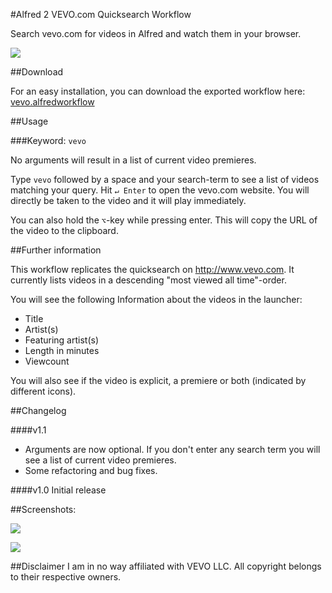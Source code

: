 #Alfred 2 VEVO.com Quicksearch Workflow

Search vevo.com for videos in Alfred and watch them in your browser.

![](https://raw.github.com/cdraeger/alfred2-vevo-workflow/master/screenshots/results.png)

##Download

For an easy installation, you can download the exported workflow here: [vevo.alfredworkflow](export/vevo.alfredworkflow)

##Usage

###Keyword: `vevo`

No arguments will result in a list of current video premieres.

Type `vevo` followed by a space and your search-term to see a list of videos matching your query. Hit `↵ Enter` to open the vevo.com website. You will directly be taken to the video and it will play immediately.

You can also hold the `⌥`-key  while pressing enter. This will copy the URL of the video to the clipboard.

##Further information

This workflow replicates the quicksearch on http://www.vevo.com. It currently lists videos in a descending "most viewed all time"-order.

You will see the following Information about the videos in the launcher:
- Title
- Artist(s)
- Featuring artist(s)
- Length in minutes
- Viewcount

You will also see if the video is explicit, a premiere or both (indicated by different icons).

##Changelog

####v1.1
- Arguments are now optional. If you don't enter any search term you will see a list of current video premieres.
- Some refactoring and bug fixes.

####v1.0
Initial release

##Screenshots:

![](https://raw.github.com/cdraeger/alfred2-vevo-workflow/master/screenshots/search.png)

![](https://raw.github.com/cdraeger/alfred2-vevo-workflow/master/screenshots/results.png)

##Disclaimer
I am in no way affiliated with VEVO LLC. All copyright belongs to their respective owners.
